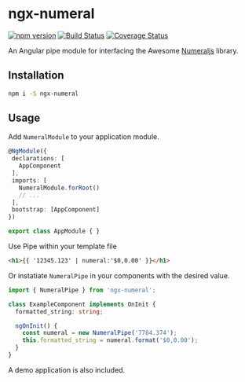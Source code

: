 # ngx-numeral
[![npm version](https://badge.fury.io/js/ngx-numeral.svg)](https://badge.fury.io/js/ngx-numeral)
[![Build Status](https://travis-ci.org/jogboms/ngx-numeral.svg?branch=master)](https://travis-ci.org/jogboms/ngx-numeral)
[![Coverage Status](https://coveralls.io/repos/github/jogboms/ngx-numeral/badge.svg?branch=master&cacheBuster=1)](https://coveralls.io/github/jogboms/ngx-numeral?branch=master)

An Angular pipe module for interfacing the Awesome [Numeraljs](http://numeraljs.com/) library.

## Installation

 ```bash
 npm i -S ngx-numeral
 ```

## Usage

Add `NumeralModule` to your application module.

 ```ts
@NgModule({
  declarations: [
    AppComponent
  ],
  imports: [
    NumeralModule.forRoot()
    // ...
  ],
  bootstrap: [AppComponent]
})

export class AppModule { }
```

Use Pipe within your template file

``` html
<h1>{{ '12345.123' | numeral:'$0,0.00' }}</h1>
```

Or instatiate `NumeralPipe` in your components with the desired value.

```ts
import { NumeralPipe } from 'ngx-numeral';

class ExampleComponent implements OnInit {
  formatted_string: string;

  ngOnInit() {
    const numeral = new NumeralPipe('7784.374');
    this.formatted_string = numeral.format('$0,0.00');
  }
}
```

A demo application is also included.